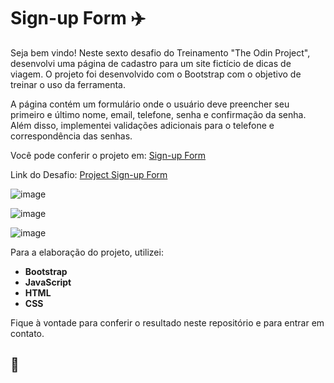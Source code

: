 # Sign-up Form ✈️

Seja bem vindo! Neste sexto desafio do Treinamento "The Odin Project", desenvolvi uma página de cadastro para um site fictício de dicas de viagem. O projeto foi desenvolvido com o Bootstrap com o objetivo de treinar o uso da ferramenta.

A página contém um formulário onde o usuário deve preencher seu primeiro e último nome, email, telefone, senha e confirmação da senha. Além disso, implementei validações adicionais para o telefone e correspondência das senhas.

Você pode conferir o projeto em: [Sign-up Form](https://gabrielcarvalhoc.github.io/sign-up-form/)

Link do Desafio: [Project Sign-up Form](https://www.theodinproject.com/lessons/node-path-intermediate-html-and-css-sign-up-form)

![image](https://user-images.githubusercontent.com/82124316/179800882-2f7188ef-80c6-4b88-a4a6-34ef8af857e6.png)

![image](https://user-images.githubusercontent.com/82124316/179801209-77300929-d58a-4d0a-bedb-6509f548c4bb.png)

![image](https://user-images.githubusercontent.com/82124316/179801274-80d76e18-dcb6-4641-8e56-99a3d1495758.png)

Para a elaboração do projeto, utilizei:

- **Bootstrap**
- **JavaScript**
- **HTML**
- **CSS**

Fique à vontade para conferir o resultado neste repositório e para entrar em contato.

## :rocket:
